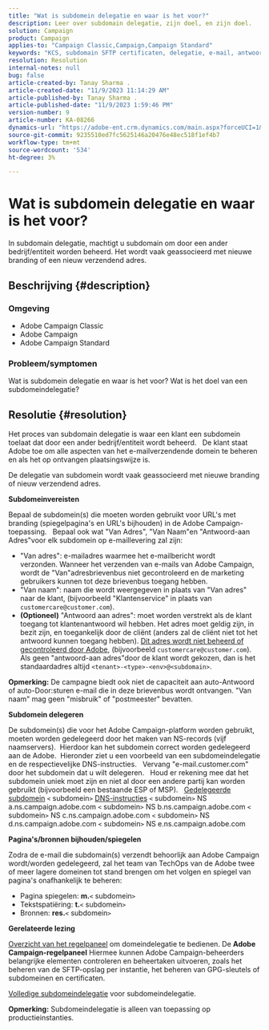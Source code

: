 ```yaml
---
title: "Wat is subdomein delegatie en waar is het voor?"
description: Leer over subdomain delegatie, zijn doel, en zijn doel.
solution: Campaign
product: Campaign
applies-to: "Campaign Classic,Campaign,Campaign Standard"
keywords: "KCS, subdomain SFTP certificaten, delegatie, e-mail, antwoord, campagne"
resolution: Resolution
internal-notes: null
bug: false
article-created-by: Tanay Sharma .
article-created-date: "11/9/2023 11:14:29 AM"
article-published-by: Tanay Sharma .
article-published-date: "11/9/2023 1:59:46 PM"
version-number: 9
article-number: KA-08266
dynamics-url: "https://adobe-ent.crm.dynamics.com/main.aspx?forceUCI=1&pagetype=entityrecord&etn=knowledgearticle&id=dbe40925-f17e-ee11-8179-6045bd0065b6"
source-git-commit: 9235510ed7fc5625146a20476e48ec518f1ef4b7
workflow-type: tm+mt
source-wordcount: '534'
ht-degree: 3%

---
```


# Wat is subdomein delegatie en waar is het voor?


In subdomain delegatie, machtigt u subdomain om door een ander bedrijf/entiteit worden beheerd. Het wordt vaak geassocieerd met nieuwe branding of een nieuw verzendend adres.

## Beschrijving {#description}


### Omgeving

- Adobe Campaign Classic
- Adobe Campaign
- Adobe Campaign Standard




### Probleem/symptomen

Wat is subdomein delegatie en waar is het voor? Wat is het doel van een subdomeindelegatie?


## Resolutie {#resolution}


Het proces van subdomain delegatie is waar een klant een subdomein toelaat dat door een ander bedrijf/entiteit wordt beheerd.  
De klant staat Adobe toe om alle aspecten van het e-mailverzendende domein te beheren en als het op ontvangen plaatsingswijze is.

De delegatie van subdomein wordt vaak geassocieerd met nieuwe branding of nieuw verzendend adres.

<b>Subdomeinvereisten</b>

Bepaal de subdomein(s) die moeten worden gebruikt voor URL&#39;s met branding (spiegelpagina&#39;s en URL&#39;s bijhouden) in de Adobe Campaign-toepassing.  
Bepaal ook wat &quot;Van Adres&quot;, &quot;Van Naam&quot;en &quot;Antwoord-aan Adres&quot;voor elk subdomein op e-maillevering zal zijn:

- &quot;Van adres&quot;: e-mailadres waarmee het e-mailbericht wordt verzonden. Wanneer het verzenden van e-mails van Adobe Campaign, wordt de &quot;Van&quot;adresbrievenbus niet gecontroleerd en de marketing gebruikers kunnen tot deze brievenbus toegang hebben.
- &quot;Van naam&quot;: naam die wordt weergegeven in plaats van &quot;Van adres&quot; naar de klant, (bijvoorbeeld &quot;Klantenservice&quot; in plaats van `customercare@customer.com`).
- <b>(Optioneel)</b> &quot;Antwoord aan adres&quot;: moet worden verstrekt als de klant toegang tot klantenantwoord wil hebben. Het adres moet geldig zijn, in bezit zijn, en toegankelijk door de cliënt (anders zal de cliënt niet tot het antwoord kunnen toegang hebben). <u>Dit adres wordt niet beheerd of gecontroleerd door Adobe</u>, (bijvoorbeeld `customercare@customer.com`). Als geen &quot;antwoord-aan adres&quot;door de klant wordt gekozen, dan is het standaardadres altijd `<tenant>-<type>-<env>@<subdomain>`.


<b>Opmerking:</b> De campagne biedt ook niet de capaciteit aan auto-Antwoord of auto-Door:sturen e-mail die in deze brievenbus wordt ontvangen. &quot;Van naam&quot; mag geen &quot;misbruik&quot; of &quot;postmeester&quot; bevatten.

<b>Subdomein delegeren</b>

De subdomein(s) die voor het Adobe Campaign-platform worden gebruikt, moeten worden gedelegeerd door het maken van NS-records (vijf naamservers). 
Hierdoor kan het subdomein correct worden gedelegeerd aan de Adobe.  Hieronder ziet u een voorbeeld van een subdomeindelegatie en de respectievelijke DNS-instructies.  
Vervang &quot;e-mail.customer.com&quot; door het subdomein dat u wilt delegeren.  
Houd er rekening mee dat het subdomein uniek moet zijn en niet al door een andere partij kan worden gebruikt (bijvoorbeeld een bestaande ESP of MSP).
 
<u>Gedelegeerde subdomein</u>
`<` subdomein`>`
<u>DNS-instructies</u>
`<` subdomein`>`  NS a.ns.campaign.adobe.com
`<` subdomein`>`  NS b.ns.campaign.adobe.com
`<` subdomein`>`  NS c.ns.campaign.adobe.com
`<` subdomein`>`  NS d.ns.campaign.adobe.com
`<` subdomein`>`  NS e.ns.campaign.adobe.com

<b>Pagina&#39;s/bronnen bijhouden/spiegelen</b>

Zodra de e-mail die subdomain(s) verzendt behoorlijk aan Adobe Campaign wordt/worden gedelegeerd, zal het team van TechOps van de Adobe twee of meer lagere domeinen tot stand brengen om het volgen en spiegel van pagina&#39;s onafhankelijk te beheren:

- Pagina spiegelen: <b>m.</b>`<` subdomein`>`
- Tekstspatiëring: <b>t.</b>`<` subdomein`>`
- Bronnen: <b>res.</b>`<` subdomein`>`




<b>Gerelateerde lezing</b>

[Overzicht van het regelpaneel](https://experienceleague.adobe.com/docs/campaign-classic-learn/control-panel/control-panel-overview.html?lang=nl) om domeindelegatie te bedienen. De <b>Adobe Campaign-regelpaneel</b> Hiermee kunnen Adobe Campaign-beheerders belangrijke elementen controleren en beheertaken uitvoeren, zoals het beheren van de SFTP-opslag per instantie, het beheren van GPG-sleutels of subdomeinen en certificaten.

[Volledige subdomeindelegatie](https://experienceleague.adobe.com/docs/campaign-classic-learn/control-panel/subdomains-and-certificates/subdomain-delegation.html) voor subdomeindelegatie.

<b>Opmerking:</b> Subdomeindelegatie is alleen van toepassing op productieinstanties.
